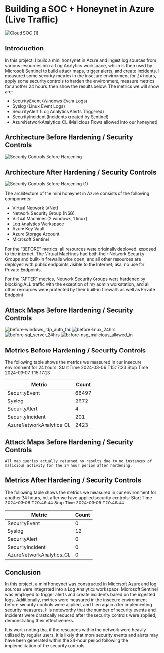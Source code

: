 # Building a SOC + Honeynet in Azure (Live Traffic)
![Cloud SOC (1)](https://github.com/TechMax1/Azure-SOC/assets/155503899/6dd183e3-0f5e-412f-9d15-629ae67de7a9)

## Introduction

In this project, I build a mini honeynet in Azure and ingest log sources from various resources into a Log Analytics workspace, which is then used by Microsoft Sentinel to build attack maps, trigger alerts, and create incidents. I measured some security metrics in the insecure environment for 24 hours, apply some security controls to harden the environment, measure metrics for another 24 hours, then show the results below. The metrics we will show are:

- SecurityEvent (Windows Event Logs)
- Syslog (Linux Event Logs)
- SecurityAlert (Log Analytics Alerts Triggered)
- SecurityIncident (Incidents created by Sentinel)
- AzureNetworkAnalytics_CL (Malicious Flows allowed into our honeynet)

## Architecture Before Hardening / Security Controls
![Security Controls Before Hardening](https://github.com/TechMax1/Azure-SOC/assets/155503899/70052bd1-dfc2-49fe-b8f3-91d188ba38a6)

## Architecture After Hardening / Security Controls
![Security Controls Before Hardening (1)](https://github.com/TechMax1/Azure-SOC/assets/155503899/976f7c92-096c-44c7-8541-73fc43ad9959)

The architecture of the mini honeynet in Azure consists of the following components:

- Virtual Network (VNet)
- Network Security Group (NSG)
- Virtual Machines (2 windows, 1 linux)
- Log Analytics Workspace
- Azure Key Vault
- Azure Storage Account
- Microsoft Sentinel

For the "BEFORE" metrics, all resources were originally deployed, exposed to the internet. The Virtual Machines had both their Network Security Groups and built-in firewalls wide open, and all other resources are deployed with public endpoints visible to the Internet; aka, no use for Private Endpoints.

For the "AFTER" metrics, Network Security Groups were hardened by blocking ALL traffic with the exception of my admin workstation, and all other resources were protected by their built-in firewalls as well as Private Endpoint

## Attack Maps Before Hardening / Security Controls
![before-windows_rdp_auth_fail](https://github.com/TechMax1/Azure-SOC/assets/155503899/6799c0c4-b36f-4931-ae6d-1fa516e9ec7d)
![before-linux_24hrs](https://github.com/TechMax1/Azure-SOC/assets/155503899/8d6a1b69-d3a5-4343-984a-a7314342e4c0)
![before-sql_server_24hrs](https://github.com/TechMax1/Azure-SOC/assets/155503899/920d933a-2917-4a11-8e36-c56db6fb47ac)
![before-nsg_malicious_allowed_in](https://github.com/TechMax1/Azure-SOC/assets/155503899/02b09ab8-19d9-4b0d-b62b-d6d128cd0e06)
## Metrics Before Hardening / Security Controls

The following table shows the metrics we measured in our insecure environment for 24 hours:
Start Time 2024-03-06 T15:17:23
Stop Time  2024-03-07 T15:17:23

| Metric                   | Count
| ------------------------ | -----
| SecurityEvent            | 66497
| Syslog                   | 2672
| SecurityAlert            | 4
| SecurityIncident         | 201
| AzureNetworkAnalytics_CL | 2423

## Attack Maps Before Hardening / Security Controls

```All map queries actually returned no results due to no instances of malicious activity for the 24 hour period after hardening.```

## Metrics After Hardening / Security Controls

The following table shows the metrics we measured in our environment for another 24 hours, but after we have applied security controls:
Start Time 2024-03-08 T20:49:44
Stop Time	 2024-03-09 T20:49:44

| Metric                   | Count
| ------------------------ | -----
| SecurityEvent            | 0
| Syslog                   | 12
| SecurityAlert            | 0
| SecurityIncident         | 0
| AzureNetworkAnalytics_CL | 0

## Conclusion

In this project, a mini honeynet was constructed in Microsoft Azure and log sources were integrated into a Log Analytics workspace. Microsoft Sentinel was employed to trigger alerts and create incidents based on the ingested logs. Additionally, metrics were measured in the insecure environment before security controls were applied, and then again after implementing security measures. It is noteworthy that the number of security events and incidents were drastically reduced after the security controls were applied, demonstrating their effectiveness.

It is worth noting that if the resources within the network were heavily utilized by regular users, it is likely that more security events and alerts may have been generated within the 24-hour period following the implementation of the security controls.
